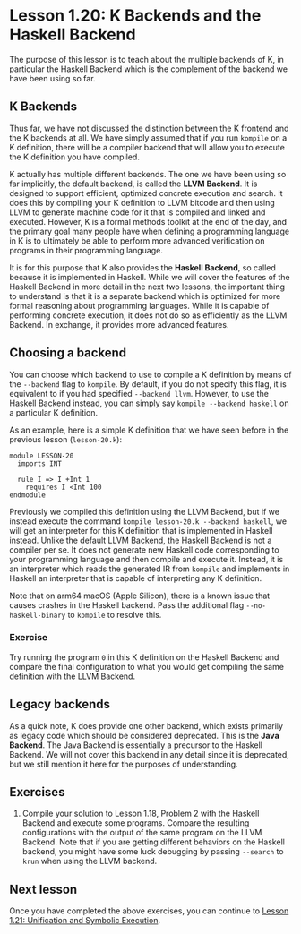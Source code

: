 # Lesson 1.20: K Backends and the Haskell Backend

The purpose of this lesson is to teach about the multiple backends of K,
in particular the Haskell Backend which is the complement of the backend we
have been using so far.

## K Backends

Thus far, we have not discussed the distinction between the K frontend and
the K backends at all. We have simply assumed that if you run `kompile` on a
K definition, there will be a compiler backend that will allow you to execute
the K definition you have compiled.

K actually has multiple different backends. The one we have been using so far
implicitly, the default backend, is called the **LLVM Backend**. It is
designed to support efficient, optimized concrete execution and search. It
does this by compiling your K definition to LLVM bitcode and then using LLVM
to generate machine code for it that is compiled and linked and executed.
However, K is a formal methods toolkit at the end of the day, and the primary
goal many people have when defining a programming language in K is to
ultimately be able to perform more advanced verification on programs in their
programming language.

It is for this purpose that K also provides the **Haskell Backend**, so called
because it is implemented in Haskell. While we will cover the features of the
Haskell Backend in more detail in the next two lessons, the important thing to
understand is that it is a separate backend which is optimized for more formal
reasoning about programming languages. While it is capable of performing
concrete execution, it does not do so as efficiently as the LLVM Backend.
In exchange, it provides more advanced features.

## Choosing a backend

You can choose which backend to use to compile a K definition by means of the
`--backend` flag to `kompile`. By default, if you do not specify this flag, it
is equivalent to if you had specified `--backend llvm`. However, to use the
Haskell Backend instead, you can simply say `kompile --backend haskell` on a
particular K definition.

As an example, here is a simple K definition that we have seen before in the
previous lesson (`lesson-20.k`):

```k
module LESSON-20
  imports INT

  rule I => I +Int 1
    requires I <Int 100
endmodule
```

Previously we compiled this definition using the LLVM Backend, but if we
instead execute the command `kompile lesson-20.k --backend haskell`, we
will get an interpreter for this K definition that is implemented in Haskell
instead. Unlike the default LLVM Backend, the Haskell Backend is not a
compiler per se. It does not generate new Haskell code corresponding to your
programming language and then compile and execute it. Instead, it is an
interpreter which reads the generated IR from `kompile` and implements in
Haskell an interpreter that is capable of interpreting any K definition.

Note that on arm64 macOS (Apple Silicon), there is a known issue that causes
crashes in the Haskell backend. Pass the additional flag `--no-haskell-binary`
to `kompile` to resolve this.

### Exercise

Try running the program `0` in this K definition on the Haskell Backend and
compare the final configuration to what you would get compiling the same
definition with the LLVM Backend.

## Legacy backends

As a quick note, K does provide one other backend, which exists primarily as
legacy code which should be considered deprecated. This is the
**Java Backend**. The Java Backend is essentially a precursor to the Haskell
Backend. We will not cover this backend in any detail since it is deprecated, 
but we still mention it here for the purposes of understanding.

## Exercises

1. Compile your solution to Lesson 1.18, Problem 2 with the Haskell Backend
and execute some programs. Compare the resulting configurations with the
output of the same program on the LLVM Backend. Note that if you are getting
different behaviors on the Haskell backend, you might have some luck debugging
by passing `--search` to `krun` when using the LLVM backend.

## Next lesson

Once you have completed the above exercises, you can continue to
[Lesson 1.21: Unification and Symbolic Execution](../21_symbolic_execution/README.md).
